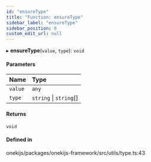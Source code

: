 ```yaml
---
id: "ensureType"
title: "Function: ensureType"
sidebar_label: "ensureType"
sidebar_position: 0
custom_edit_url: null
---
```


▸ **ensureType**(`value`, `type`): `void`

#### Parameters

| Name | Type |
| :------ | :------ |
| `value` | `any` |
| `type` | `string` \| `string`[] |

#### Returns

`void`

#### Defined in

onekijs/packages/onekijs-framework/src/utils/type.ts:43
